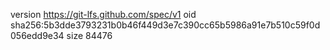 version https://git-lfs.github.com/spec/v1
oid sha256:5b3dde3793231b0b46f449d3e7c390cc65b5986a91e7b510c59f0d056edd9e34
size 84476
